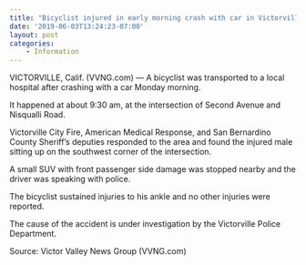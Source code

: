 ```yaml
---
title: "Bicyclist injured in early morning crash with car in Victorville"
date: '2019-06-03T13:24:23-07:00'
layout: post
categories:
    - Information
---
```


VICTORVILLE, Calif. (VVNG.com) — A bicyclist was transported to a local hospital after crashing with a car Monday morning.

It happened at about 9:30 am, at the intersection of Second Avenue and Nisqualli Road.

Victorville City Fire, American Medical Response, and San Bernardino County Sheriff’s deputies responded to the area and found the injured male sitting up on the southwest corner of the intersection.

A small SUV with front passenger side damage was stopped nearby and the driver was speaking with police.

The bicyclist sustained injuries to his ankle and no other injuries were reported.

The cause of the accident is under investigation by the Victorville Police Department.

Source: Victor Valley News Group (VVNG.com)